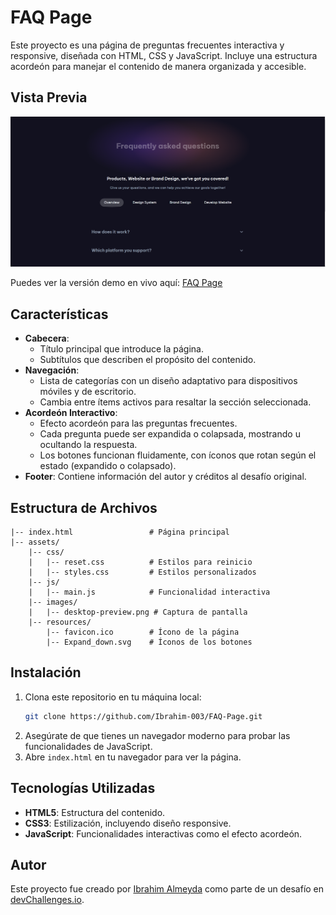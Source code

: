 # FAQ Page

Este proyecto es una página de preguntas frecuentes interactiva y responsive, diseñada con HTML, CSS y JavaScript. Incluye una estructura acordeón para manejar el contenido de manera organizada y accesible.

## Vista Previa

![Captura del Proyecto](./resources/desktop-preview.png)

Puedes ver la versión demo en vivo aquí: [FAQ Page](https://faq-page-pi.vercel.app/)

## Características

- **Cabecera**:
  - Título principal que introduce la página.
  - Subtítulos que describen el propósito del contenido.
- **Navegación**:
  - Lista de categorías con un diseño adaptativo para dispositivos móviles y de escritorio.
  - Cambia entre ítems activos para resaltar la sección seleccionada.
- **Acordeón Interactivo**:
  - Efecto acordeón para las preguntas frecuentes.
  - Cada pregunta puede ser expandida o colapsada, mostrando u ocultando la respuesta.
  - Los botones funcionan fluidamente, con íconos que rotan según el estado (expandido o colapsado).
- **Footer**: Contiene información del autor y créditos al desafío original.

## Estructura de Archivos

```
|-- index.html                 # Página principal
|-- assets/
    |-- css/
    |   |-- reset.css          # Estilos para reinicio
    |   |-- styles.css         # Estilos personalizados
    |-- js/
    |   |-- main.js            # Funcionalidad interactiva
    |-- images/
    |   |-- desktop-preview.png # Captura de pantalla
    |-- resources/
        |-- favicon.ico        # Ícono de la página
        |-- Expand_down.svg    # Íconos de los botones
```

## Instalación

1. Clona este repositorio en tu máquina local:
   ```bash
   git clone https://github.com/Ibrahim-003/FAQ-Page.git
   ```
2. Asegúrate de que tienes un navegador moderno para probar las funcionalidades de JavaScript.
3. Abre `index.html` en tu navegador para ver la página.

## Tecnologías Utilizadas

- **HTML5**: Estructura del contenido.
- **CSS3**: Estilización, incluyendo diseño responsive.
- **JavaScript**: Funcionalidades interactivas como el efecto acordeón.

## Autor

Este proyecto fue creado por [Ibrahim Almeyda](https://github.com/Ibrahim-003) como parte de un desafío en [devChallenges.io](https://www.devchallenges.io).
